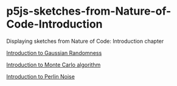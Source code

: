# p5js-sketches-from-Nature-of-Code-Introduction
Displaying sketches from Nature of Code: Introduction chapter  <br />

[Introduction to Gaussian Randomness](https://nathan-j-lee.github.io/p5js-sketches-from-Nature-of-Code-Introduction/1.1%20Intro_Gaussian_Random_Walker_2023_05_19_02_05_24/) <br />

[Introduction to Monte Carlo algorithm](https://nathan-j-lee.github.io/p5js-sketches-from-Nature-of-Code-Introduction/1.2%20Monte%20Carlo%20Walker/)  <br />

[Introduction to Perlin Noise](https://nathan-j-lee.github.io/p5js-sketches-from-Nature-of-Code-Introduction/1.3%20Perlin%20Noise/) <br />
